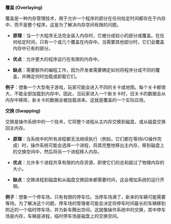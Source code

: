 **覆盖 (Overlaying)**

覆盖是一种内存管理技术，用于允许一个程序的部分在任何给定时间都存在于内存中，而不是整个程序。这是为了解决内存空间有限的问题。

- **原理**：当一个大程序无法完全装入内存时，它被分成较小的部分或覆盖。在任何给定时间，只有一个或几个覆盖在内存中。当需要其他部分时，它们会覆盖内存中已有的部分。

- **优点**：允许更大的程序运行在有限的内存中。

- **缺点**：需要额外的编程工作，因为开发者需要确定如何将程序分成不同的覆盖，并确定何时加载或卸载它们。

**例子**：想象一个大型电子游戏，玩家可能会进入不同的关卡或地图。每个关卡都很大，不能全部加载到内存中。因此，当玩家进入一个新关卡时，旧关卡的数据会从内存中移除，新关卡的数据会被加载进来。这就是覆盖的一个实际应用。

**交换 (Swapping)**

交换是操作系统中的一个技术，它将整个进程从主内存交换到磁盘，或从磁盘交换回主内存。

- **原理**：当系统中的所有进程都无法继续执行（例如，它们都在等待I/O操作完成）时，操作系统可能会选择一个进程，将其完整地移出主内存，移到磁盘上的交换空间中，然后将另一个进程移入内存。

- **优点**：允许多个进程共享有限的内存资源，即使它们的总和超过了物理内存的大小。

- **缺点**：交换进程到磁盘和从磁盘交换回来都需要时间，这会增加系统的运行开销。

**例子**：想象一个停车场，只有有限的停车位。当停车场满了，新来的车辆可能需要等待。为了解决这个问题，停车场的管理者可能会决定将停车时间最长的车辆移到附近的一个临时停车场，并为新车腾出空间。这就像操作系统中的交换，其中停车场是内存，车辆是进程，临时停车场是磁盘上的交换空间。